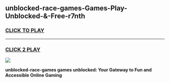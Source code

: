 
## unblocked-race-games-Games-Play-Unblocked-&-Free-r7nth
<h3>
<a href="https://premium76.site?title=unblocked-race-games&ref=24A">CLICK TO PLAY</a></h3>
<hr>

<h3>
<a href="https://premium76.site?title=unblocked-race-games&ref=24A">CLICK 2 PLAY</a>
  
</h3>

<a href="https://premium76.site?title=unblocked-race-games&ref=24A"><img src="https://clearcache.store/games.png"></a>


**unblocked-race-games games unblocked: Your Gateway to Fun and Accessible Online Gaming**
